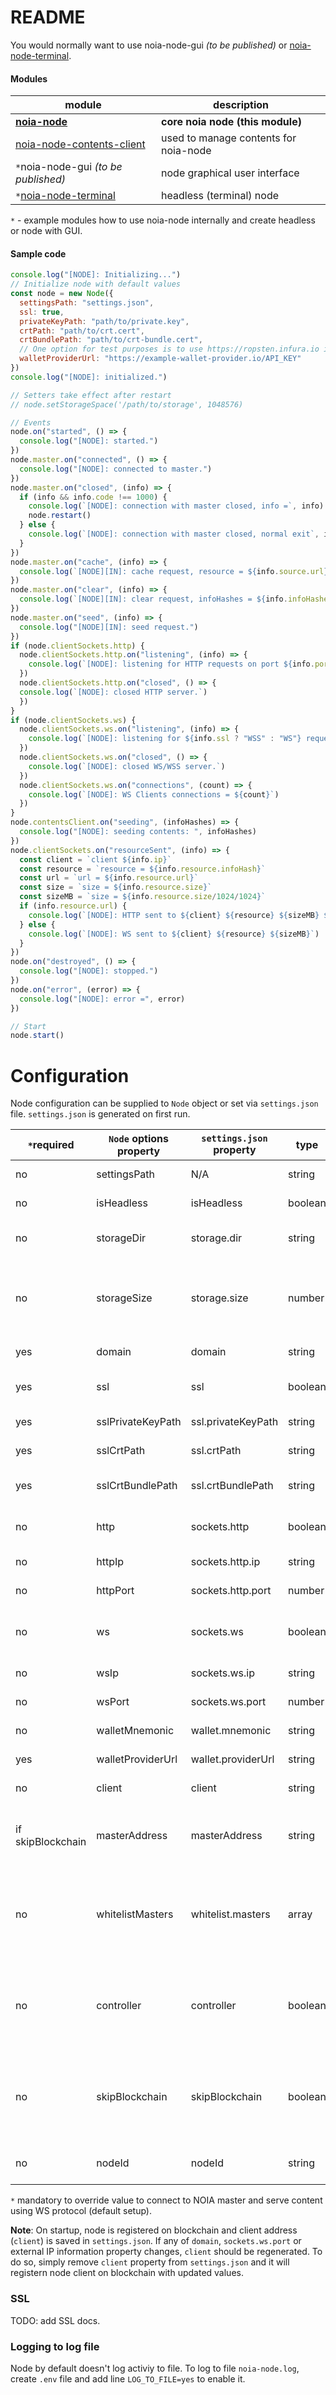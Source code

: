 # README #

You would normally want to use noia-node-gui *(to be published)* or [noia-node-terminal][noia-node-terminal].

#### Modules

| module | description |
|---|---|
| **[noia-node][noia-node]** | **core noia node (this module)**
| [noia-node-contents-client][noia-node-contents-client] | used to manage contents for noia-node
| `*`noia-node-gui *(to be published)* | node graphical user interface
| `*`[noia-node-terminal][noia-node-terminal] | headless (terminal) node

`*` - example modules how to use noia-node internally and create headless or node with GUI.

[noia-node]: https://github.com/noia-network/noia-node
[noia-node-contents-client]: https://github.com/noia-network/noia-node-contents-client
[//]: # ([noia-node-gui]: *to be published*)
[noia-node-terminal]: https://github.com/noia-network/noia-node-terminal

#### Sample code

```javascript
console.log("[NODE]: Initializing...")
// Initialize node with default values
const node = new Node({
  settingsPath: "settings.json",
  ssl: true,
  privateKeyPath: "path/to/private.key",
  crtPath: "path/to/crt.cert",
  crtBundlePath: "path/to/crt-bundle.cert",
  // One option for test purposes is to use https://ropsten.infura.io infrastructure.
  walletProviderUrl: "https://example-wallet-provider.io/API_KEY"
})
console.log("[NODE]: initialized.")

// Setters take effect after restart
// node.setStorageSpace('/path/to/storage', 1048576)

// Events
node.on("started", () => {
  console.log("[NODE]: started.")
})
node.master.on("connected", () => {
  console.log("[NODE]: connected to master.")
})
node.master.on("closed", (info) => {
  if (info && info.code !== 1000) {
    console.log(`[NODE]: connection with master closed, info =`, info)
    node.restart()
  } else {
    console.log(`[NODE]: connection with master closed, normal exit`, info)
  }
})
node.master.on("cache", (info) => {
  console.log(`[NODE][IN]: cache request, resource = ${info.source.url}`)
})
node.master.on("clear", (info) => {
  console.log(`[NODE][IN]: clear request, infoHashes = ${info.infoHashes}`)
})
node.master.on("seed", (info) => {
  console.log("[NODE][IN]: seed request.")
})
if (node.clientSockets.http) {
  node.clientSockets.http.on("listening", (info) => {
    console.log(`[NODE]: listening for HTTP requests on port ${info.port}.`)
  })
  node.clientSockets.http.on("closed", () => {
  console.log(`[NODE]: closed HTTP server.`)
  })
}
if (node.clientSockets.ws) {
  node.clientSockets.ws.on("listening", (info) => {
    console.log(`[NODE]: listening for ${info.ssl ? "WSS" : "WS"} requests on port ${info.port}.`)
  })
  node.clientSockets.ws.on("closed", () => {
    console.log(`[NODE]: closed WS/WSS server.`)
  })
  node.clientSockets.ws.on("connections", (count) => {
    console.log(`[NODE]: WS Clients connections = ${count}`)
  })
}
node.contentsClient.on("seeding", (infoHashes) => {
  console.log("[NODE]: seeding contents: ", infoHashes)
})
node.clientSockets.on("resourceSent", (info) => {
  const client = `client ${info.ip}`
  const resource = `resource = ${info.resource.infoHash}`
  const url = `url = ${info.resource.url}`
  const size = `size = ${info.resource.size}`
  const sizeMB = `size = ${info.resource.size/1024/1024}`
  if (info.resource.url) {
    console.log(`[NODE]: HTTP sent to ${client} ${resource} ${sizeMB} ${url}`)
  } else {
    console.log(`[NODE]: WS sent to ${client} ${resource} ${sizeMB}`)
  }
})
node.on("destroyed", () => {
  console.log("[NODE]: stopped.")
})
node.on("error", (error) => {
  console.log("[NODE]: error =", error)
})

// Start
node.start()
```

# Configuration

Node configuration can be supplied to `Node` object or set via `settings.json` file. `settings.json` is generated on first run.

`*`required |`Node` options property | `settings.json` property | type | default | description |
|---|---|---|---|---| --- |
| no | settingsPath | N/A | string | ./settings.json | Path to `settings.json`.
| no | isHeadless | isHeadless | boolean | true | False if node GUI. 
| no | storageDir | storage.dir | string | ./storage | Path to storage directory.
| no | storageSize | storage.size | number | 104857600 | Size of disk space available to use for caching purposes.
| yes | domain | domain | string | empty | Domain SSL is valid for.
| yes | ssl | ssl | boolean | false | True to use secure connections.
| yes | sslPrivateKeyPath | ssl.privateKeyPath | string | empty | Path to SSL private key.
| yes | sslCrtPath | ssl.crtPath | string | empty | Path to certificate.
| yes | sslCrtBundlePath | ssl.crtBundlePath | string | empty | Path to certificate bundle.
| no | http | sockets.http | boolean | false | True to deliver content via HTTP protocol.
| no | httpIp | sockets.http.ip | string | 0.0.0.0 | HTTP listening ip.
| no | httpPort | sockets.http.port | number | 6767 | HTTP listening port.
| no | ws | sockets.ws | boolean | true | True to deliver content via WebSockets protocol.
| no | wsIp | sockets.ws.ip | string | 0.0.0.0 | WS listening ip.
| no | wsPort | sockets.ws.port | number | 7676 | WS listening port.
| no | walletMnemonic | wallet.mnemonic | string | generated | Wallet mnemonic.
| yes | walletProviderUrl | wallet.providerUrl | string | empty | Wallet provider url. 
| no | client | client | string | empty | Node client address.
| if skipBlockchain | masterAddress | masterAddress | string | empty | Master address to connect to if skipping blockchain.
| no | whitelistMasters | whitelist.masters | array<string> | ["csl-masters.noia.network"] | Masters whitelist. If empty array then all masters addresses are available.
| no | controller | controller | boolean | false | RESTful node controller. Listens by default on 9000 port when turned on. |
| no | skipBlockchain | skipBlockchain | boolean | true | Connect directy to master using masterAddress (ignores whitelist) if turned on.
| no | nodeId | nodeId | string | generated | Node identifier if skipping blockchain.


`*` mandatory to override value to connect to NOIA master and serve content using WS protocol (default setup).

**Note**: On startup, node is registered on blockchain and client address (`client`) is saved in `settings.json`. If any of `domain`, `sockets.ws.port` or external IP information property changes, `client` should be regenerated. To do so, simply remove `client` property from `settings.json` and it will registern node client on blockchain with updated values.

### SSL

TODO: add SSL docs.

### Logging to log file

Node by default doesn't log activiy to file. To log to file `noia-node.log`, create `.env` file and add line `LOG_TO_FILE=yes` to enable it.